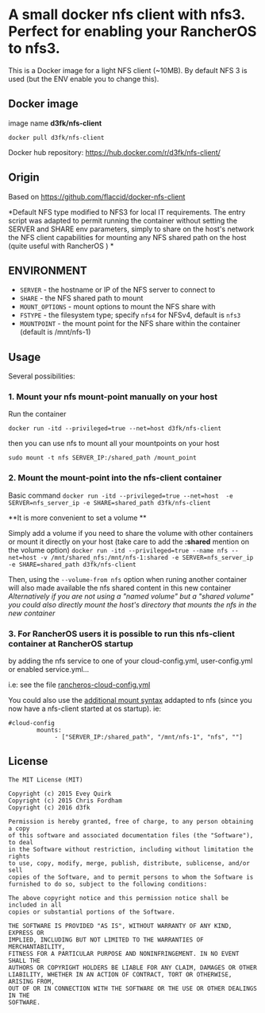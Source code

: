 # A small docker nfs client with nfs3. Perfect for enabling your RancherOS to nfs3. 

This is a Docker image for a light NFS client (~10MB). By default NFS 3 is used (but the ENV enable you to change this).

## Docker image

image name **d3fk/nfs-client**

`docker pull d3fk/nfs-client`

Docker hub repository: https://hub.docker.com/r/d3fk/nfs-client/


## Origin
Based on https://github.com/flaccid/docker-nfs-client

*Default NFS type modified to NFS3 for local IT requirements. 
The entry script was adapted to permit running the container without setting the SERVER and SHARE env parameters, simply to share on the host's network the NFS client capabilities for mounting any NFS shared path on the host (quite useful with RancherOS ) * 

## ENVIRONMENT

- `SERVER` - the hostname or IP of the NFS server to connect to
- `SHARE` - the NFS shared path to mount
- `MOUNT_OPTIONS` - mount options to mount the NFS share with
- `FSTYPE` - the filesystem type; specify `nfs4` for NFSv4, default is `nfs3`
- `MOUNTPOINT` - the mount point for the NFS share within the container (default is /mnt/nfs-1)

## Usage

Several possibilities:
### 1. Mount your nfs mount-point **manually** on your host

Run the container

`docker run -itd --privileged=true --net=host d3fk/nfs-client`

then you can use nfs to mount all your mountpoints on your host

`sudo mount -t nfs SERVER_IP:/shared_path /mount_point`

### 2. Mount the mount-point **into** the nfs-client container

Basic command
`docker run -itd --privileged=true --net=host  -e SERVER=nfs_server_ip -e SHARE=shared_path d3fk/nfs-client`

**It is more convenient to set a volume **

Simply add a volume if you need to share the volume with other containers or mount it directly on your host (take care to add the **:shared** mention on the volume option)
`docker run -itd --privileged=true --name nfs --net=host -v /mnt/shared_nfs:/mnt/nfs-1:shared -e SERVER=nfs_server_ip -e SHARE=shared_path d3fk/nfs-client`

Then, using the `--volume-from nfs` option when runing another container will also made available the nfs shared content in this new container   
*Alternatively if you are not using a "named volume" but a "shared volume" you could also directly mount the host's directory that mounts the nfs in the new container*



### 3.  For RancherOS users it is possible to run this nfs-client container **at RancherOS startup** 

by adding the nfs service to one of your cloud-config.yml, user-config.yml or enabled service.yml... 

i.e: see the file [rancheros-cloud-config.yml](https://github.com/Angatar/docker-nfs-client/blob/master/rancheros-cloud-config.yml)


You could also use the [additional mount syntax](https://docs.rancher.com/os/storage/additional-mounts/) addapted to nfs (since you now have a nfs-client started at os startup). 
ie:

```
#cloud-config
        mounts:
             - ["SERVER_IP:/shared_path", "/mnt/nfs-1", "nfs", ""]
```





License
-------------------

```text
The MIT License (MIT)

Copyright (c) 2015 Evey Quirk
Copyright (c) 2015 Chris Fordham
Copyright (c) 2016 d3fk

Permission is hereby granted, free of charge, to any person obtaining a copy
of this software and associated documentation files (the "Software"), to deal
in the Software without restriction, including without limitation the rights
to use, copy, modify, merge, publish, distribute, sublicense, and/or sell
copies of the Software, and to permit persons to whom the Software is
furnished to do so, subject to the following conditions:

The above copyright notice and this permission notice shall be included in all
copies or substantial portions of the Software.

THE SOFTWARE IS PROVIDED "AS IS", WITHOUT WARRANTY OF ANY KIND, EXPRESS OR
IMPLIED, INCLUDING BUT NOT LIMITED TO THE WARRANTIES OF MERCHANTABILITY,
FITNESS FOR A PARTICULAR PURPOSE AND NONINFRINGEMENT. IN NO EVENT SHALL THE
AUTHORS OR COPYRIGHT HOLDERS BE LIABLE FOR ANY CLAIM, DAMAGES OR OTHER
LIABILITY, WHETHER IN AN ACTION OF CONTRACT, TORT OR OTHERWISE, ARISING FROM,
OUT OF OR IN CONNECTION WITH THE SOFTWARE OR THE USE OR OTHER DEALINGS IN THE
SOFTWARE.
```
